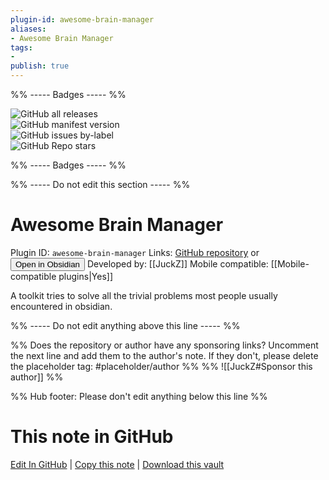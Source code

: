 ```yaml
---
plugin-id: awesome-brain-manager
aliases:
- Awesome Brain Manager
tags: 
- 
publish: true
---
```


%% ----- Badges ----- %%

![GitHub all releases](https://img.shields.io/github/downloads/JuckZ/awesome-brain-manager/total?color=573E7A&logo=github&style=for-the-badge)   
![GitHub manifest version](https://img.shields.io/github/manifest-json/v/JuckZ/awesome-brain-manager?color=573E7A&logo=github&style=for-the-badge)   
![GitHub issues by-label](https://img.shields.io/github/issues/JuckZ/awesome-brain-manager/help%20wanted?color=573E7A&logo=github&style=for-the-badge)   
![GitHub Repo stars](https://img.shields.io/github/stars/JuckZ/awesome-brain-manager?color=573E7A&logo=github&style=for-the-badge)

%% ----- Badges ----- %%

%% ----- Do not edit this section ----- %%

# Awesome Brain Manager

Plugin ID: `awesome-brain-manager`
Links: [GitHub repository](https://github.com/JuckZ/awesome-brain-manager) or [<button id=HH>Open in Obsidian</button>](obsidian://show-plugin?id=awesome-brain-manager)
Developed by: [[JuckZ]]
Mobile compatible: [[Mobile-compatible plugins|Yes]]

A toolkit tries to solve all the trivial problems most people usually encountered in obsidian.

%% ----- Do not edit anything above this line ----- %% 

%% Does the repository or author have any sponsoring links? Uncomment the next line and add them to the author's note. If they don't, please delete the placeholder tag: #placeholder/author %%
%% ![[JuckZ#Sponsor this author]] %%

%% Hub footer: Please don't edit anything below this line %%

# This note in GitHub

<span class="git-footer">[Edit In GitHub](https://github.dev/obsidian-community/obsidian-hub/blob/main/02%20-%20Community%20Expansions/02.05%20All%20Community%20Expansions/Plugins/awesome-brain-manager.md "git-hub-edit-note") | [Copy this note](https://raw.githubusercontent.com/obsidian-community/obsidian-hub/main/02%20-%20Community%20Expansions/02.05%20All%20Community%20Expansions/Plugins/awesome-brain-manager.md "git-hub-copy-note") | [Download this vault](https://github.com/obsidian-community/obsidian-hub/archive/refs/heads/main.zip "git-hub-download-vault") </span>
